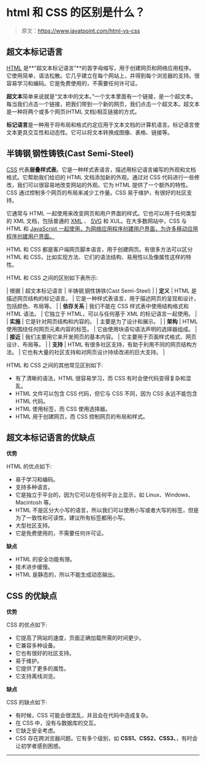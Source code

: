 # html 和 CSS 的区别是什么？

> 原文：<https://www.javatpoint.com/html-vs-css>

## 超文本标记语言

[HTML](https://www.javatpoint.com/html-tutorial) 是**“超文本标记语言”**的首字母缩写，用于创建网页和网络应用程序。它使用简单，语法松散。它几乎建立在每个网站上，并得到每个浏览器的支持。很容易学习和编码。它是免费使用的，不需要任何许可证。

**超文本**简单来说就是“文本中的文本。”一个文本里面有一个链接，是一个超文本。每当我们点击一个链接，把我们带到一个新的网页，我们点击一个超文本。超文本是一种将两个或多个网页(HTML 文档)相互链接的方式。

**标记语言**是一种用于将布局和格式约定应用于文本文档的计算机语言。标记语言使文本更具交互性和动态性。它可以将文本转换成图像、表格、链接等。

## 半铸钢ˌ钢性铸铁(Cast Semi-Steel)

[CSS](https://www.javatpoint.com/css-tutorial) 代表**层叠样式表**。它是一种样式表语言，描述用标记语言编写的外观和文档格式。它帮助我们给旧的 HTML 文档添加新的外观。通过对 CSS 代码进行一些修改，我们可以很容易地改变网站的外观。它为 HTML 提供了一个额外的特性。CSS 通过控制多个网页的布局来减少工作量。CSS 易于维护，有很好的社区支持。

它通常与 HTML 一起使用来改变网页和用户界面的样式。它也可以用于任何类型的 XML 文档，包括普通的 [XML](https://www.javatpoint.com/xml-tutorial) 、 [SVG](https://www.javatpoint.com/svg-tutorial) 和 XUL。在大多数网站中，CSS 与 HTML 和 [JavaScript 一起使用，为网络应用程序创建用户界面，为许多移动应用程序创建用户界面。](https://www.javatpoint.com/javascript-tutorial)

HTML 和 CSS 都是客户端网页脚本语言，用于创建网页。有很多方法可以区分 HTML 和 CSS，比如实现方法、它们的语法结构、易用性以及像属性这样的特性。

HTML 和 CSS 之间的区别如下表所示:

| 根据 | 超文本标记语言 | 半铸钢ˌ钢性铸铁(Cast Semi-Steel) |
| **定义** | HTML 是描述网页结构的标记语言。 | 它是一种样式表语言，用于描述网页的呈现和设计，包括颜色、布局等。 |
| **依存关系** | 我们不能在 CSS 样式表中使用结构格式和 HTML 语法。 | 它独立于 HTML，可以与任何基于 XML 的标记语言一起使用。 |
| **实施** | 它是针对网页结构和内容的。 | 主要是为了设计和展示。 |
| **架构** | HTML 使用围绕任何网页元素内容的标签。 | 它由使用块语句语法声明的选择器组成。 |
| **接近** | 我们主要用它来开发网页的基本内容。 | 它主要用于页面样式格式、网页设计、布局等。 |
| **支持** | HTML 有很多社区支持，有助于利用不同的网页结构方法。 | 它也有大量的社区支持和对网页设计持续改进的巨大支持。 |

HTML 和 CSS 之间的其他常见区别如下:

*   有了清晰的语法，HTML 很容易学习，而 CSS 有时会使代码变得复杂和混乱。
*   HTML 文件可以包含 CSS 代码，但它与 CSS 不同，因为 CSS 永远不能包含 HTML 代码。
*   HTML 使用标签，而 CSS 使用选择器。
*   HTML 用于创建网页，而 CSS 控制网页的布局和样式。

## 超文本标记语言的优缺点

**优势**

HTML 的优点如下:

*   易于学习和编码。
*   支持多种语言。
*   它是独立于平台的，因为它可以在任何平台上显示，如 Linux、Windows、Macintosh 等。
*   HTML 不是区分大小写的语言，所以我们可以使用小写或者大写的标签，但是为了一致性和可读性，建议所有标签都用小写。
*   大型社区支持。
*   它是免费使用的，不需要任何许可证。

**缺点**

*   HTML 的安全功能有限。
*   技术进步缓慢。
*   HTML 是静态的，所以不能生成动态输出。

## CSS 的优缺点

**优势**

CSS 的优点如下:

*   它提高了网站的速度，页面正确加载所需的时间更少。
*   它兼容多种设备。
*   它也有很好的社区支持。
*   易于维护。
*   它提供了更多的属性。
*   它支持离线浏览。

**缺点**

CSS 的缺点如下:

*   有时候，CSS 可能会很混乱，并且会在代码中造成复杂。
*   在 CSS 中，没有与数据库的交互。
*   它缺乏安全考虑。
*   CSS 存在跨浏览器问题。它有多个级别，如 **CSS1、CSS2、CSS3、**，有时会让初学者感到困惑。

* * *
